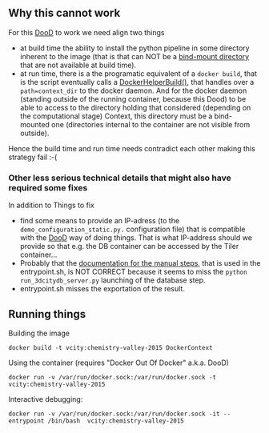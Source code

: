 ## Why this cannot work
For this [DooD](https://rusingh.com/2021/01/29/docker-outside-of-docker/) to work we need align two things

* at build time the ability to install the python pipeline in some
  directory inherent to the image (that is that can NOT be a 
  [bind-mount directory](https://docs.docker.com/storage/bind-mounts/) that
  are not available at build time).
* at run time, there is a the programatic equivalent of a `docker build`, that is 
  the script eventually calls a [DockerHelperBuild()](https://github.com/VCityTeam/UD-Reproducibility/blob/master/Computations/3DTiles/LyonTemporal/PythonCallingDocker/docker_helper.py#L59), that handles over a `path=context_dir` to the
  docker daemon. And for the docker daemon (standing outside of the running container,
  because this Dood) to be able to access to the directory holding that considered 
  (depending on the computational stage) Context, this directory must be a bind-mounted
  one (directories internal to the container are not visible from outside).

Hence the build time and run time needs contradict each other making this strategy fail :-(


### Other less serious technical details that might also have required some fixes 
In addition to Things to fix
 - find some means to provide an IP-adress (to the `demo_configuration_static.py.` configuration file)
   that is compatible with the [DooD](https://rusingh.com/2021/01/29/docker-outside-of-docker/) way of 
   doing things. That is what IP-address should we provide
   so that e.g. the DB container can be accessed by the Tiler container...
 - Probably that the [documentation for the manual steps](https://github.com/VCityTeam/UD-Reproducibility/tree/master/Computations/3DTiles/LyonTemporal/PythonCallingDocker#manual-step-by-step-run-of-the-static-tiler), that is used in the entrypoint.sh, is NOT CORRECT because
   it seems to miss the `python run_3dcitydb_server.py` launching of the database step.
 - entrypoint.sh misses the exportation of the result.

## Running things
Building the image
```
docker build -t vcity:chemistry-valley-2015 DockerContext
```
Using the container (requires "Docker Out Of Docker" a.k.a. DooD)
```
docker run -v /var/run/docker.sock:/var/run/docker.sock -t vcity:chemistry-valley-2015
```


Interactive debugging:
```
docker run -v /var/run/docker.sock:/var/run/docker.sock -it --entrypoint /bin/bash  vcity:chemistry-valley-2015
```
